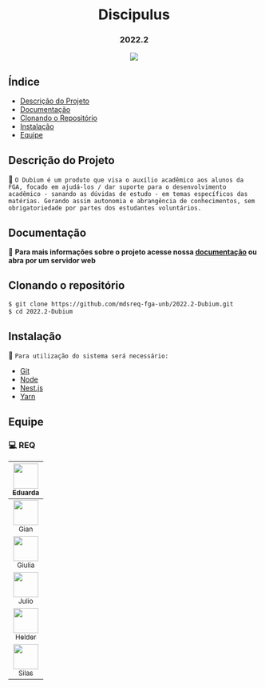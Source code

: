 

<h1 align="center"> Discipulus </h1>
<h3 align="center"> 2022.2 </h3>

<p align="center">
<img src="http://img.shields.io/static/v1?label=STATUS&message=PROCESSING&color=GREEN&style=for-the-badge"/>
</p>

## Índice 

* [Descrição do Projeto](#descrição-do-projeto)
* [Documentação](#documentação)
* [Clonando o Repositório](#clonando-o-repositório)
* [Instalação](#instalação)
* [Equipe](#equipe)

## Descrição do Projeto

:pushpin: `O Dubium é um produto que visa o auxílio acadêmico aos alunos da FGA, focado em ajudá-los / dar suporte para o desenvolvimento acadêmico - sanando as dúvidas de estudo - em temas específicos das matérias. Gerando assim autonomia e abrangência de conhecimentos, sem obrigatoriedade por partes dos estudantes voluntários.` 

## Documentação

:open_file_folder: **Para mais informações sobre o projeto acesse nossa <a href="https://mdsreq-fga-unb.github.io/2022.2-Dubium/visao/">documentação</a> ou abra por um servidor web**

## Clonando o repositório
```bash
$ git clone https://github.com/mdsreq-fga-unb/2022.2-Dubium.git
$ cd 2022.2-Dubium
```
<!-- ### Executando o projeto -->

## Instalação
:page_facing_up: `Para utilização do sistema será necessário: `

- [Git](https://git-scm.com/)
- [Node](https://nodejs.org/en/)
- [Nest.js](https://nestjs.com/)
- [Yarn](https://yarnpkg.com/)

## Equipe

### :computer: REQ
| [<img src="https://avatars.githubusercontent.com/u/60516644?v=4" width=50><br><sub>Eduarda</sub>](https://github.com/erteduarda) 
| :---: |
| [<img src="https://avatars.githubusercontent.com/u/54555302?v=4" width=50><br><sub>Gian</sub>](https://github.com/GianMedeiros) | :---: |
| [<img src="https://avatars.githubusercontent.com/u/54143767?v=4" width=50><br><sub>Giulia</sub>](https://github.com/alcantaragiubs) | :---: |
| [<img src="https://avatars.githubusercontent.com/u/78378116?v=4" width=50><br><sub>Julio</sub>](https://github.com/Julio-eng) | :---: |
| [<img src="https://avatars.githubusercontent.com/u/78388335?v=4" width=50><br><sub>Helder</sub>](https://github.com/F1reFinger) | :---: |
| [<img src="https://avatars.githubusercontent.com/u/78981008?v=4" width=50><br><sub>Silas</sub>](https://github.com/Silas-neres)| :---: |
